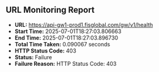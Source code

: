 ## URL Monitoring Report

- **URL:** https://api-gw1-prod1.fisglobal.com/gw/v1/health
- **Start Time:** 2025-07-01T18:27:03.806663
- **End Time:** 2025-07-01T18:27:03.896730
- **Total Time Taken:** 0.090067 seconds
- **HTTP Status Code:** 403
- **Status:** Failure
- **Failure Reason:** HTTP Status Code: 403
